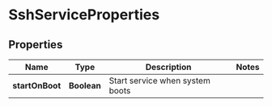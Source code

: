 # SshServiceProperties

## Properties
Name | Type | Description | Notes
------------ | ------------- | ------------- | -------------
**startOnBoot** | **Boolean** | Start service when system boots | 
